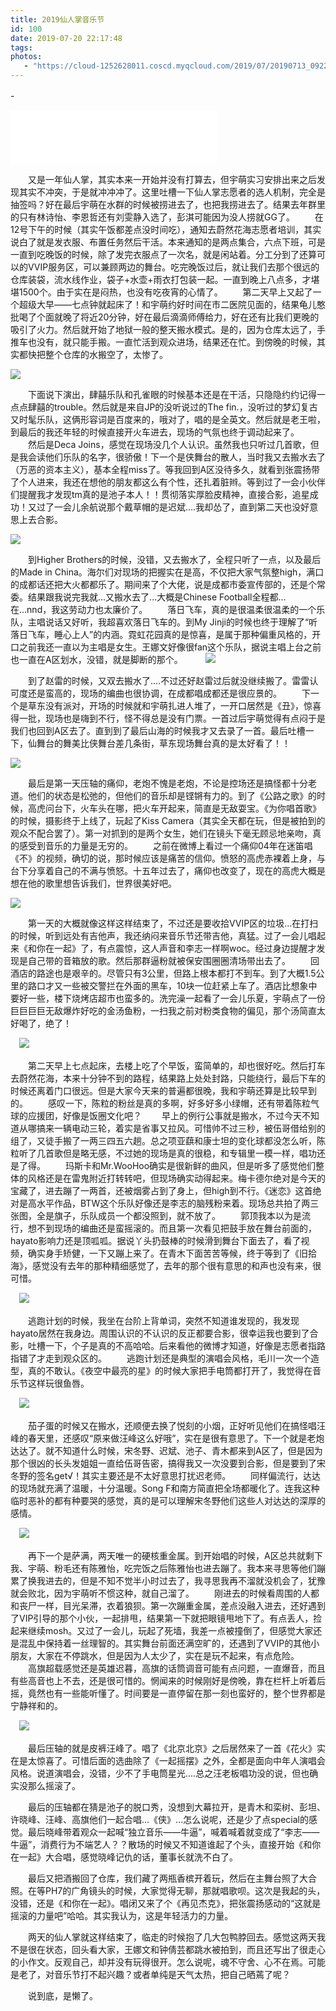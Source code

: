 ```yaml
---
title: 2019仙人掌音乐节
id: 100
date: 2019-07-20 22:17:48
tags:
photos:
   - "https://cloud-1252628011.coscd.myqcloud.com/2019/07/20190713_092240.jpg"
---
```

-　
<iframe frameborder="no" border="0" marginwidth="0" marginheight="0" width=330 height=86 src="//music.163.com/outchain/player?type=2&id=381821&auto=0&height=66"></iframe>

　　又是一年仙人掌，其实本来一开始并没有打算去，但宇萌实习安排出来之后发现其实不冲突，于是就冲冲冲了。这里吐槽一下仙人掌志愿者的选人机制，完全是抽签吗？好在最后宇萌在水群的时候被捞进去了，也把我捞进去了。结果去年群里的只有林诗怡、李恩哲还有刘雯静入选了，彭淇可能因为没人捞就GG了。
　　在12号下午的时候（其实午饭都差点没时间吃），通知去蔚然花海志愿者培训，其实说白了就是发衣服、布置任务然后干活。本来通知的是两点集合，六点下班，可是一直到吃晚饭的时候，除了发完衣服点了一次名，就是闲站着。分工分到了还算可以的VVIP服务区，可以兼顾两边的舞台。吃完晚饭过后，就让我们去那个很远的仓库装袋，流水线作业，袋子+水壶+雨衣打包装一起。一直到晚上八点多，才堪堪1500个。由于实在是闷热，也没有吃夜宵的心情了。
　　第二天早上又起了一个超级大早——七点钟就起床了！和宇萌约好时间在市二医院见面的，结果龟儿憨批喝了个面就晚了将近20分钟，好在最后滴滴师傅给力，好在还有比我们更晚的吸引了火力。然后就开始了地狱一般的整天搬水模式。是的，因为仓库太远了，手推车也没有，就只能手搬。一直忙活到观众进场，结果还在忙。到傍晚的时候，其实都快把整个仓库的水搬空了，太惨了。

![](https://cloud-1252628011.coscd.myqcloud.com/2019/07/20190713_131357.jpg)

　　下面说下演出，肆囍乐队和孔雀眼的时候基本还是在干活，只隐隐约约记得一点点肆囍的trouble。然后就是来自JP的没听说过的The fin.，没听过的梦幻复古又时髦乐队，这俩形容词是百度来的，哦对了，唱的是全英文。然后就是老王啦，到最后的我还年轻的时候直接开火车进去，现场的气氛也终于调动起来了。
　　然后是Deca Joins，感觉在现场没几个人认识。虽然我也只听过几首歌，但是我会读他们乐队的名字，很骄傲！下一个是侠舞台的散人，当时我又去搬水去了（万恶的资本主义），基本全程miss了。等我回到A区没待多久，就看到张震扬带了个人进来，我还在想他的朋友都这么有个性，还扎着脏辫。等到过了一会小伙伴们提醒我才发现tm真的是池子本人！！贯彻落实厚脸皮精神，直接合影，追星成功！又过了一会儿余航说那个戴草帽的是迟斌....我却怂了，直到第二天也没好意思上去合影。

![](https://cloud-1252628011.coscd.myqcloud.com/2019/07/6713684307686195726.jpg)

　　到Higher Brothers的时候，没错，又去搬水了，全程只听了一点，以及最后的Made in China。海尔们对现场的把握实在是高，不仅把大家气氛整high，满口的成都话还把大火都都乐了。期间来了个大佬，说是成都市委宣传部的，还是个常委。结果跟我说完我就...又搬水去了...大概是Chinese Football全程都...在...nnd，我这劳动力也太廉价了。
　　落日飞车，真的是很温柔很温柔的一个乐队，主唱说话又好听，我超喜欢落日飞车的。到My Jinji的时候也终于理解了“听落日飞车，睡心上人”的内涵。霓虹花园真的是惊喜，是属于那种偏重风格的，开口之前我还一直以为主唱是女生。王娜文好像很fan这个乐队，据说主唱上台之前也一直在A区划水，没错，就是脚断的那个。
　　
![](http://cloud-1252628011.coscd.myqcloud.com/2019/07/20190713_191604.jpg)

　　到了赵雷的时候，又双去搬水了....不过还好赵雷过后就没继续搬了。雷雷认可度还是蛮高的，现场的编曲也很协调，在成都唱成都还是很应景的。
　　下一个是草东没有派对，开场的时候就和宇萌扎进人堆了，一开口居然是《丑》，惊喜得一批，现场也是嗨到不行，怪不得总是没有门票。一首过后宇萌觉得有点闷于是我们也回到A区去了。直到到了最后山海的时候我才又去录了一首。最后吐槽一下，仙舞台的舞美比侠舞台差几条街，草东现场舞台真的是太好看了！！

![](https://cloud-1252628011.coscd.myqcloud.com/2019/07/20190713_201446.jpg)

　　最后是第一天压轴的痛仰，老炮不愧是老炮，不论是控场还是搞怪都十分老道。他们的状态是松弛的，但他们的音乐却是铿锵有力的。到了《公路之歌》的时候，高虎问台下，火车头在哪，把火车开起来，简直是无敌耍宝。《为你唱首歌》的时候，摄影终于上线了，玩起了Kiss Camera（其实全天都在玩，但是被拍到的观众不配合罢了）。第一对抓到的是两个女生，她们在镜头下毫无顾忌地亲吻，真的感受到音乐的力量是无穷的。
　　之前在微博上看过一个痛仰04年在迷笛唱《不》的视频，确切的说，那时候应该是痛苦的信仰。愤怒的高虎赤裸着上身，与台下分享着自己的不满与愤怒。十五年过去了，痛仰也改变了，现在的高虎大概是想在他的歌里想告诉我们，世界很美好吧。

![](http://cloud-1252628011.coscd.myqcloud.com/2019/07/20190713_205602.jpg)

　　第一天的大概就像这样这样结束了，不过还是要收拾VVIP区的垃圾...在打扫的时候，听到远处有吉他声，我还纳闷来音乐节还带吉他，真猛。过了一会儿唱起来《和你在一起》了，有点震惊，这人声音和李志一样啊woc。经过身边提醒才发现是自己带的音箱放的歌。然后那群逼粉就被保安围圈圈清场带出去了。
　　回酒店的路途也是艰辛的。尽管只有3公里，但路上根本都打不到车。到了大概1.5公里的路口才又一些被交警拦在外面的黑车，10块一位赶紧上车了。酒店比想象中要好一些，楼下烧烤店超市也蛮多的。洗完澡一起看了一会儿乐夏，宇萌点了一份巨巨巨巨无敌爆炸好吃的金汤鱼粉，一扫我之前对粉类食物的偏见，那个汤简直太好喝了，绝了！

　![](https://cloud-1252628011.coscd.myqcloud.com/2019/07/20190714_082718.jpg)

　　第二天早上七点起床，去楼上吃了个早饭，蛮简单的，却也很好吃。然后打车去蔚然花海，本来十分钟不到的路程，结果路上处处封路，只能绕行，最后下车的时候还离着门口很远。但是大家今天来的普遍都很晚，我和宇萌还算是比较早到的。
　　感叹一下，陈粒的粉丝是真的多啊，好多好多小绿帽，还有带着陈粒气球的应援团，好像是饭圈文化吧？
　　早上的例行公事就是搬水，不过今天不知道从哪搞来一辆电动三轮，着实是省事又拉风。可惜帅不过三秒，被伍哥借给别的组了，又徒手搬了一两三四五六趟。总之项亚蕻和康士坦的变化球都没怎么听，陈粒听了几首歌但是略无感，不过她的现场是真的很稳，和专辑里一模一样，唱功还是了得。
　　玛斯卡和Mr.WooHoo确实是很新鲜的曲风，但是听多了感觉他们整体的风格还是在雷鬼附近打转转吧，但现场确实动得起来。梅卡德尔绝对是今天的宝藏了，进去蹦了一两首，还被烟雾占到了身上，但high到不行。《迷恋》这首绝对是高水平作品，BTW这个乐队好像还是李志的脑残粉来着。现场总共拍了两三张图，全是旗子，乐队成员一个都没照到，就不放了。
　　郭顶我本以为是流行，想不到现场的编曲还是蛮摇滚的。而且第一次看见把鼓手放在舞台前面的，hayato影响力还是顶呱呱。据说丫头扔鼓棒的时候滑到舞台下面去了，看了视频，确实身手矫健，一下又蹦上来了。在青木下面苦苦等候，终于等到了《旧拾海》，感觉没有去年的那种精细感觉了，去年的那个很有意思的和声也没有来，很可惜。

　![](https://cloud-1252628011.coscd.myqcloud.com/2019/07/2019-07-14%2004.35.13%201.jpg)

　　逃跑计划的时候，我坐在台阶上背单词，突然不知道谁发现的，我发现hayato居然在我身边。周围认识的不认识的反正都要合影，很幸运我也要到了合影，吐槽一下，个子是真的不高哈哈。后来看他的微博才知道，好像是志愿者指路指错了才走到观众区的。
　　逃跑计划还是典型的演唱会风格，毛川一次一个造型，真的不敢认。《夜空中最亮的星》的时候大家把手电筒都打开了，我觉得在音乐节这样玩很鱼唇。

　![](http://cloud-1252628011.coscd.myqcloud.com/2019/07/20190714_175309.jpg)


　　茄子蛋的时候又在搬水，还顺便去换了悦刻的小烟，正好听见他们在搞怪唱汪峰的春天里，还感叹“原来做汪峰这么好哦”，实在是很有意思了。下一个就是老炮达达了。就不知道什么时候，宋冬野、迟斌、池子、青木都来到A区了，但是因为那个很凶的长头发姐姐一直给伍哥告密，搞得我又一次没要到合影，但是要到了宋冬野的签名get√！其实主要还是不太好意思打扰迟老师。
　　同样偏流行，达达的现场就充满了温暖，十分温暖。Song F和南方简直把全场都暖化了。连我这种临时恶补的都有种要哭的感觉，真的是可以理解宋冬野他们这些人对达达的深厚的感情。

　![](https://cloud-1252628011.coscd.myqcloud.com/2019/07/20190714_184322.jpg)

　　再下一个是萨满，两天唯一的硬核重金属。到开始唱的时候，A区总共就剩下我、宇萌、粉毛还有陈雅怡，吃完饭之后陈雅怡也进去蹦了。我本来寻思等他们蹦累了换我进去的，但是不知不觉半小时过去了，我寻思我再不溜就没机会了，犹豫就会败北，因为宇萌听不惯这种，就自己溜了。
　　刚进去的时候看周围的人都和丧尸一样，目光呆滞，衣着狼狈。第一次蹦重金属，差点没融入进去，还好遇到了VIP引导的那个小伙，一起排甩，结果第一下就把眼镜甩地下了。有点丢人，捡起来继续mosh。又过了一会儿，玩起了死墙，我差一点被撞倒了，但感觉大家还是混乱中保持着一丝理智的。其实舞台前面还满空旷的，还遇到了VVIP的其他小朋友，大家在不停跳水，但是因为人太少了，实在是玩不起来，有点危险。
　　高旗超载感觉还是英雄迟暮，高旗的话筒调音可能有点问题，一直爆音，而且有些高音也上不去，还是很可惜的。惘闻来的时候刚好是傍晚，靠在栏杆上听着后摇，竟然也有一些能听懂了。时间要是一直停留在那一刻也蛮好的，整个世界都是宁静祥和的。

　![](https://cloud-1252628011.coscd.myqcloud.com/2019/07/20190714_204541.jpg)

　　最后压轴的就是皮裤汪峰了。唱了《北京北京》之后居然来了一首《花火》实在是太惊喜了。可惜后面的选曲除了《一起摇摆》之外，全都是面向中年人演唱会风格。说道演唱会，没错，少不了手电筒星光....总之汪老板唱功没的说，但也确实没那么摇滚了。

　　最后的压轴都在猜是池子的脱口秀，没想到大幕拉开，是青木和栾树、彭坦、许晓峰、汪峰、高旗他们一起合唱...《侠》...怎么说呢，还是少了点special的感觉。最后晓峰带着观众一起喊“独立音乐——牛逼”，喊着喊着就变成了“李志——牛逼”，消费行为不端艺人？？散场的时候又不知道谁起了个头，直接开始《和你在一起》大合唱，感觉晓峰记仇的话，董事长就洗不白了。

　　最后又把酒搬回了仓库，我们藏了两瓶香槟开着玩，然后在主舞台照了大合照。在等PH7的广角镜头的时候，大家觉得无聊，那就唱歌呗。这次是我起的头，没错，还是《和你在一起》。唱闭又来了个《再见杰克》，把张震扬感动的“这就是摇滚的力量吧”哈哈。其实我认为，这是年轻活力的力量。

　　两天的仙人掌就这样结束了，临走的时候抱了几大包鸭脖回去。感觉这两天我不是很在状态，回头看大家，王娜文和钟倩芸都跳水被拍到，而且还写出了很走心的小作文。反观自己，却并没有玩得很开。怎么说呢，魂不守舍、心不在焉。可能是老了，对音乐节打不起兴趣？或者单纯是天气太热，把自己晒蔫了呢？

　　说到底，是懒了。
